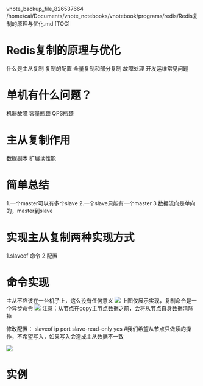 vnote_backup_file_826537664 /home/cai/Documents/vnote_notebooks/vnotebook/programs/redis/Redis复制的原理与优化.md
[TOC]

# Redis复制的原理与优化
什么是主从复制
复制的配置
全量复制和部分复制
故障处理
开发运维常见问题

# 单机有什么问题？
机器故障
容量瓶颈
QPS瓶颈

# 主从复制作用
数据副本
扩展读性能

# 简单总结
1.一个master可以有多个slave
2.一个slave只能有一个master
3.数据流向是单向的，master到slave

# 实现主从复制两种实现方式
1.slaveof 命令
2.配置

# 命令实现
主从不应该在一台机子上，这么没有任何意义
![](_v_images/20191208214420850_1779919419.png)
上图仅展示实现，复制命令是一个异步命令
![](_v_images/20191208214550358_163546070.png)
注意：从节点在copy主节点数据之前，会将从节点自身数据清除掉

修改配置：
slaveof ip port
slave-read-only yes    #我们希望从节点只做读的操作，不希望写入，如果写入会造成主从数据不一致

![](_v_images/20191208215016157_85361366.png)

# 实例
